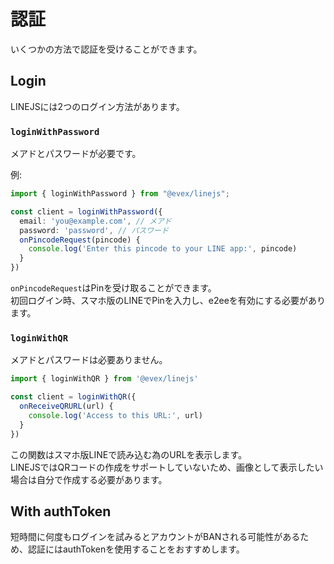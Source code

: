 # 認証

いくつかの方法で認証を受けることができます。

## Login

LINEJSには2つのログイン方法があります。

### `loginWithPassword`

メアドとパスワードが必要です。

例:
```ts
import { loginWithPassword } from "@evex/linejs";

const client = loginWithPassword({
  email: 'you@example.com', // メアド
  password: 'password', // パスワード
  onPincodeRequest(pincode) {
    console.log('Enter this pincode to your LINE app:', pincode)
  }
})
```


`onPincodeRequest`はPinを受け取ることができます。\
初回ログイン時、スマホ版のLINEでPinを入力し、e2eeを有効にする必要があります。

### `loginWithQR`

メアドとパスワードは必要ありません。

```ts
import { loginWithQR } from '@evex/linejs'

const client = loginWithQR({
  onReceiveQRURL(url) {
    console.log('Access to this URL:', url)
  }
})
```

この関数はスマホ版LINEで読み込む為のURLを表示します。\
LINEJSではQRコードの作成をサポートしていないため、画像として表示したい場合は自分で作成する必要があります。

## With authToken

短時間に何度もログインを試みるとアカウントがBANされる可能性があるため、認証にはauthTokenを使用することをおすすめします。
